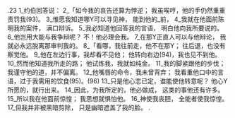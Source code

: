 .23 
1_约伯回答说： 
2_「如今我的哀告还算为悖逆； 
我虽唉哼，他的手仍然重重责罚我(93)。 
3_惟愿我知道哪Y可以寻见神， 
能到他的_前， 
4_我就在他面前陈明我的案件， 
满口辩诉。 
5_我必知道他回答我的言语， 
明白他向我所要说的。 
6_他岂用大能与我争辩呢？ 
不！他必理会我。 
7_在那Y正直人可以与他辩论， 
我就必永远脱离那审判我的。 
8_「看哪，我往前走，他不在那Y； 
往后退，也没有察觉他。 
9_他在左边行事，我却看不见他； 
他转向右边(94)，我也见不到他。 
10_然而他知道我所走的路； 
他试炼我，我就如纯金。 
11_我的脚紧跟他的步伐； 
我谨守他的道，并不偏离。 
12_他嘴唇的命令，我未曾背弃； 
我看重他口中的言语，过于我需用的饮食(95)。(96) 
13_只是他心志已定，谁能使他转意呢？ 
他心Y所愿的，就行出来。 
14_因此，为我所定的，他必做成， 
这类的事他还有许多。 
15_所以我在他面前惊惶； 
我思想就惧怕他。 
16_神使我丧胆， 
全能者使我惊惶。 
17_但我并非被黑暗剪除， 
只是幽暗遮盖了我的脸。 
.